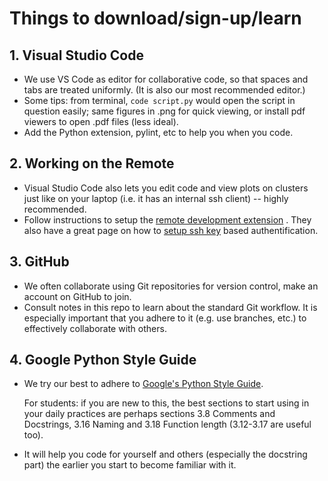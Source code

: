 # Things to download/sign-up/learn

## 1. Visual Studio Code
  - We use VS Code as editor for collaborative code, so that spaces and tabs are treated uniformly. (It is also our most recommended editor.) 
  - Some tips: from terminal, `code script.py` would open the script in question easily; same figures in .png for quick viewing, or install pdf viewers to open .pdf files (less ideal).
  - Add the Python extension, pylint, etc to help you when you code.
  
## 2. Working on the Remote
  - Visual Studio Code also lets you edit code and view plots on clusters just like on your laptop (i.e. it has an internal ssh client) -- highly recommended. 
  - Follow instructions to setup the [remote development extension](https://code.visualstudio.com/docs/remote/ssh) . They also have a great page on how to [setup ssh key](https://code.visualstudio.com/docs/remote/troubleshooting#_improving-your-security-with-a-dedicated-key) based authentification.
  
## 3. GitHub
  - We often collaborate using Git repositories for version control, make an account on GitHub to join. 
  - Consult notes in this repo to learn about the standard Git workflow. It is especially important that you adhere to it (e.g. use branches, etc.) to effectively collaborate with others.
  
## 4. Google Python Style Guide
  - We try our best to adhere to [Google's Python Style Guide](http://google.github.io/styleguide/pyguide.html).
  
    For students: if you are new to this, the best sections to start using in your daily practices are perhaps sections 3.8 Comments and Docstrings, 3.16 Naming and 3.18 Function length (3.12-3.17 are useful too).
    
  - It will help you code for yourself and others (especially the docstring part) the earlier you start to become familiar with it.
  
  

